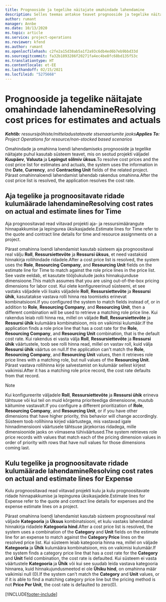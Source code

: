 ```yaml
---
title: Prognooside ja tegelike näitajate omahindade lahendamine
description: Selles teemas antakse teavet prognooside ja tegelike näitajate lahendamise kohta.
author: rumant
manager: Annbe
ms.date: 10/13/2020
ms.topic: article
ms.service: project-operations
ms.reviewer: kfend
ms.author: rumant
ms.openlocfilehash: c2fe2a15d38ab5a1f2a93c6db4ed6b7eb9bbd33d
ms.sourcegitcommit: fa32b1893286f20271fa4ec4be8fc68bd135f53c
ms.translationtype: HT
ms.contentlocale: et-EE
ms.lasthandoff: 02/15/2021
ms.locfileid: "5275668"
---
```

# <a name="resolving-cost-prices-for-estimates-and-actuals"></a><span data-ttu-id="e24f6-103">Prognooside ja tegelike näitajate omahindade lahendamine</span><span class="sxs-lookup"><span data-stu-id="e24f6-103">Resolving cost prices for estimates and actuals</span></span>

<span data-ttu-id="e24f6-104">_**Kehtib:** ressursipõhiste/mitteladustatavate stsenaariumite jaoks_</span><span class="sxs-lookup"><span data-stu-id="e24f6-104">_**Applies To:** Project Operations for resource/non-stocked based scenarios_</span></span>

<span data-ttu-id="e24f6-105">Omahindade ja omahinna loendi lahendamiseks prognooside ja tegelike näitajate puhul kasutab süsteem teavet, mis on seotud projekti väljadel **Kuupäev**, **Valuuta** ja **Lepingut sõlmiv üksus**.</span><span class="sxs-lookup"><span data-stu-id="e24f6-105">To resolve cost prices and the cost price list for estimates and actuals, the system uses the information in the **Date**, **Currency**, and **Contracting Unit** fields of the related project.</span></span> <span data-ttu-id="e24f6-106">Pärast omahinnaloendi lahendamist lahendab rakendus omahinna.</span><span class="sxs-lookup"><span data-stu-id="e24f6-106">After the cost price list is resolved, the application resolves the cost rate.</span></span>

## <a name="resolving-cost-rates-on-actual-and-estimate-lines-for-time"></a><span data-ttu-id="e24f6-107">Aja tegelike ja prognoositavate ridade kulumäärade lahendamine</span><span class="sxs-lookup"><span data-stu-id="e24f6-107">Resolving cost rates on actual and estimate lines for Time</span></span>

<span data-ttu-id="e24f6-108">Aja prognoositavad read viitavad projekti aja- ja ressursimäärangute hinnapakkumise ja lepingurea üksikasjadele.</span><span class="sxs-lookup"><span data-stu-id="e24f6-108">Estimate lines for Time refer to the quote and contract line details for time and resource assignments on a project.</span></span>

<span data-ttu-id="e24f6-109">Pärast omahinna loendi lahendamist kasutab süsteem aja prognoositaval real välju **Roll**,  **Ressursiettevõte** ja **Ressursi üksus**, et need vastaksid hinnakirja rollihindade ridadele.</span><span class="sxs-lookup"><span data-stu-id="e24f6-109">After a cost price list is resolved, the system uses the **Role**, **Resourcing Company**, and **Resourcing Unit** fields on the estimate line for Time to match against the role price lines in the price list.</span></span> <span data-ttu-id="e24f6-110">See vaste eeldab, et kasutate tööjõukulude jaoks hinnakujunduse dimensioone.</span><span class="sxs-lookup"><span data-stu-id="e24f6-110">This match assumes that you are using out-of-the-box pricing dimensions for labor cost.</span></span> <span data-ttu-id="e24f6-111">Kui olete konfigureerinud süsteemi, et see vastaks väljadele või lisaks väljadele **Roll**, **Ressursiettevõte** ja **Ressursi ühik**, kasutatakse vastava rolli hinna rea toomiseks erinevat kombinatsiooni.</span><span class="sxs-lookup"><span data-stu-id="e24f6-111">If you configured the system to match fields instead of, or in addition to **Role**, **Resourcing Company**, and **Resourcing Unit**, then a different combination will be used to retrieve a matching role price line.</span></span> <span data-ttu-id="e24f6-112">Kui rakendus leiab rolli hinna rea, millel on väljade **Roll**, **Ressursiettevõte** ja **Ressursi ühik** kulumäära kombinatsioon, mis on vaikimisi kulumäär.</span><span class="sxs-lookup"><span data-stu-id="e24f6-112">If the application finds a role price line that has a cost rate for the **Role**, **Resourcing Company**, and **Resourcing Unit** combination, that is the default cost rate.</span></span> <span data-ttu-id="e24f6-113">Kui rakendus ei vasta välja **Roll**, **Ressursiettevõte** ja **Ressursi ühik** väärtustele, toob see rolli hinna read, millel on vastav roll, kuid välja **Ressursi ühik** väärtus on null.</span><span class="sxs-lookup"><span data-stu-id="e24f6-113">If the application can't match the **Role**, **Resourcing Company**, and **Resourcing Unit** values, then it retrieves role price lines with a matching role, but null values of the **Resourcing Unit**.</span></span> <span data-ttu-id="e24f6-114">Pärast vastava rollihinna kirje salvestamist on kulumäär sellest kirjest vaikimisi.</span><span class="sxs-lookup"><span data-stu-id="e24f6-114">After it has a matching role price record, the cost rate defaults from that record.</span></span> 

> [!NOTE]
> <span data-ttu-id="e24f6-115">Kui konfigureerite väljadele **Roll**, **Ressursiettevõte** ja **Ressursi ühik** erineva tähtsuse või kui teil on muid kõrgema prioriteediga dimensioone, muutub käitumine vastavalt.</span><span class="sxs-lookup"><span data-stu-id="e24f6-115">If you configure a different prioritization of **Role**, **Resourcing Company**, and **Resourcing Unit**, or if you have other dimensions that have higher priority, this behavior will change accordingly.</span></span> <span data-ttu-id="e24f6-116">Süsteem toob rollihinna kirjed väärtustega, mis vastavad igale hinnadimensiooni väärtusele tähtsuse järjekorras ridadega, mille dimensioonide jaoks on viimasena tühiväärtused.</span><span class="sxs-lookup"><span data-stu-id="e24f6-116">The system retrieves role price records with values that match each of the pricing dimension values in order of priority with rows that have null values for those dimensions coming last.</span></span>

## <a name="resolving-cost-rates-on-actual-and-estimate-lines-for-expense"></a><span data-ttu-id="e24f6-117">Kulu tegelike ja prognoositavate ridade kulumäärade lahendamine</span><span class="sxs-lookup"><span data-stu-id="e24f6-117">Resolving cost rates on actual and estimate lines for Expense</span></span>

<span data-ttu-id="e24f6-118">Kulu prognoositavad read viitavad projekti kulu ja kulu prognoositavate ridade hinnapakkumise ja lepingurea üksikasjadele.</span><span class="sxs-lookup"><span data-stu-id="e24f6-118">Estimate lines for Expense refer to the quote and contract line details for expenses and the expense estimate lines on a project.</span></span>

<span data-ttu-id="e24f6-119">Pärast omahinna loendi lahendamist kasutab süsteem prognoositaval real väljade **Kategooria** ja **Üksus** kombinatsiooni, et kulu vastaks lahendatud hinnakirja ridadele **Kategooria hind**.</span><span class="sxs-lookup"><span data-stu-id="e24f6-119">After a cost price list is resolved, the system uses a combination of the **Category** and **Unit** fields on the estimate line for an expense to match against the **Category Price** lines on the resolved price list.</span></span> <span data-ttu-id="e24f6-120">Kui süsteem leiab kategooria hinna rea, millel on väljade **Kategooria** ja **Ühik** kulumäära kombinatsioon, mis on vaikimisi kulumäär.</span><span class="sxs-lookup"><span data-stu-id="e24f6-120">If the system finds a category price line that has a cost rate for the **Category** and **Unit** field combination, the cost rate is defaulted.</span></span> <span data-ttu-id="e24f6-121">Kui süsteem ei vasta väärtustele **Kategooria** ja **Ühik** või kui see suudab leida vastava kategooria hinnarea, kuid hinnakujundusmeetod ei ole **Ühiku hind**, on omahinna määr vaikimisi null (0).</span><span class="sxs-lookup"><span data-stu-id="e24f6-121">If the system can't match the **Category** and **Unit** values, or if it is able to find a matching category price line but the pricing method is not **Price Per Unit**, the cost rate is defaulted to zero(0).</span></span>


[!INCLUDE[footer-include](../includes/footer-banner.md)]
